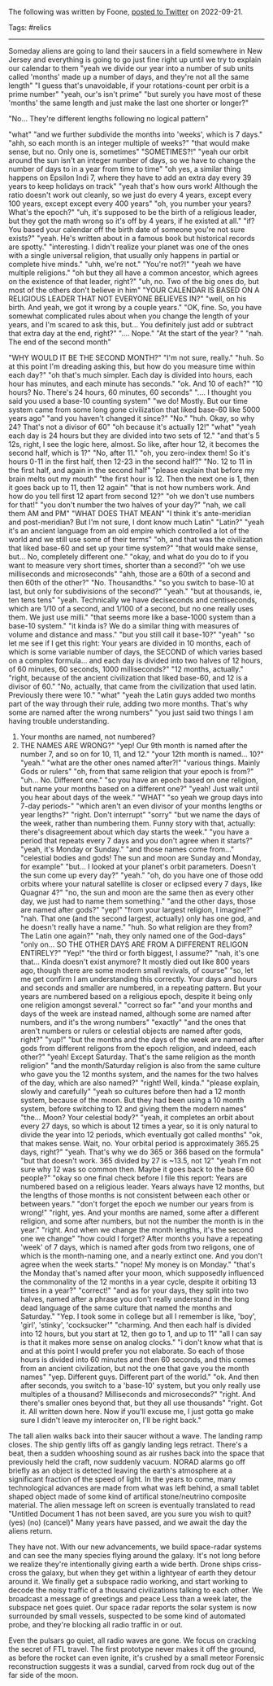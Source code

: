 The following was written by Foone, [posted to Twitter](https://news.ycombinator.com/item?id=32096553) on 2022-09-21.

Tags: #relics

---

Someday aliens are going to land their saucers in a field somewhere in New Jersey and everything is going to go just fine right up until we try to explain our calendar to them
"yeah we divide our year into a number of sub units called 'months' made up a number of days, and they're not all the same length"
"I guess that's unavoidable, if your rotations-count per orbit is a prime number"
"yeah, our's isn't prime"
"but surely you have most of these 'months' the same length and just make the last one shorter or longer?"

"No... They're different lengths following no logical pattern"

"what"
"and we further subdivide the months into 'weeks', which is 7 days."
"ahh, so each month is an integer multiple of weeks?"
"that would make sense, but no. Only one is, sometimes"
"SOMETIMES?!"
"yeah our orbit around the sun isn't an integer number of days, so we have to change the number of days to in a year from time to time"
"oh yes, a similar thing happens on Epsilon Indi 7, where they have to add an extra day every 39 years to keep holidays on track"
"yeah that's how ours work! Although the ratio doesn't work out cleanly, so we just do every 4 years, except every 100 years, except except every 400 years"
"oh, you number your years? What's the epoch?"
"uh, it's supposed to be the birth of a religious leader, but they got the math wrong so it's off by 4 years, if he existed at all."
"if? You based your calendar off the birth date of someone you're not sure exists?"
"yeah. He's written about in a famous book but historical records are spotty."
"interesting. I didn't realize your planet was one of the ones with a single universal religion, that usually only happens in partial or complete hive minds."
"uhh, we're not."
"You're not?!"
"yeah we have multiple religions."
"oh but they all have a common ancestor, which agrees on the existence of that leader, right?"
"uh, no. Two of the big ones do, but most of the others don't believe in him"
"YOUR CALENDAR IS BASED ON A RELIGIOUS LEADER THAT NOT EVERYONE BELIEVES IN?"
"well, on his birth. And yeah, we got it wrong by a couple years."
"OK, fine. So, you have somewhat complicated rules about when you change the length of your years, and I'm scared to ask this, but... You definitely just add or subtract that extra day at the end, right?"
".... Nope."
"At the start of the year? "
"nah. The end of the second month"

"WHY WOULD IT BE THE SECOND MONTH?"
"I'm not sure, really."
"huh. So at this point I'm dreading asking this, but how do you measure time within each day?"
"oh that's much simpler. Each day is divided into hours, each hour has minutes, and each minute has seconds."
"ok. And 10 of each?"
"10 hours? No. There's 24 hours, 60 minutes, 60 seconds"
".... I thought you said you used a base-10 counting system"
"we do! Mostly. But our time system came from some long gone civilization that liked base-60 like 5000 years ago"
"and you haven't changed it since?"
"No."
"huh. Okay, so why 24? That's not a divisor of 60"
"oh because it's actually 12!"
"what"
"yeah each day is 24 hours but they are divided into two sets of 12."
"and that's 5 12s, right, I see the logic here, almost. So like, after hour 12, it becomes the second half, which is 1?"
"No, after 11."
"oh, you zero-index them! So it's hours 0-11 in the first half, then 12-23 in the second half?"
"No. 12 to 11 in the first half, and again in the second half"
"please explain that before my brain melts out my mouth"
"the first hour is 12. Then the next one is 1, then it goes back up to 11, then 12 again"
"that is not how numbers work. And how do you tell first 12 apart from second 12?"
"oh we don't use numbers for that!"
"you don't number the two halves of your day?"
"nah, we call them AM and PM"
"WHAT DOES THAT MEAN"
"I think it's ante-meridian and post-meridian? But I'm not sure, I dont know much Latin"
"Latin?"
"yeah it's an ancient language from an old empire which controlled a lot of the world and we still use some of their terms"
"oh, and that was the civilization that liked base-60 and set up your time system?"
"that would make sense, but... No, completely different one."
"okay, and what do you do to if you want to measure very short times, shorter than a second?"
"oh we use milliseconds and microseconds"
"ahh, those are a 60th of a second and then 60th of the other?"
"No. Thousandths."
"so you switch to base-10 at last, but only for subdivisions of the second?"
"yeah."
"but at thousands, ie, ten tens tens"
"yeah. Technically we have deciseconds and centiseconds, which are 1/10 of a second, and 1/100 of a second, but no one really uses them. We just use milli."
"that seems more like a base-1000 system than a base-10 system."
"it kinda is? We do a similar thing with measures of volume and distance and mass."
"but you still call it base-10?"
"yeah"
"so let me see if I get this right:
Your years are divided in 10 months, each of which is some variable number of days, the SECOND of which varies based on a complex formula...
and each day is divided into two halves of 12 hours, of 60 minutes, 60 seconds, 1000 milliseconds?"
"12 months, actually."
"right, because of the ancient civilization that liked base-60, and 12 is a divisor of 60."
"No, actually, that came from the civilization that used latin. Previously there were 10."
"what"
"yeah the Latin guys added two months part of the way through their rule, adding two more months. That's why some are named after the wrong numbers"
"you just said two things I am having trouble understanding.
1. Your months are named, not numbered?
2. THE NAMES ARE WRONG?"
"yep! Our 9th month is named after the number 7, and so on for 10, 11, and 12."
"your 12th month is named... 10?"
"yeah."
"what are the other ones named after?!"
"various things. Mainly Gods or rulers"
"oh, from that same religion that your epoch is from?"
"uh... No. Different one."
"so you have an epoch based on one religion, but name your months based on a different one?"
"yeah! Just wait until you hear about days of the week."
"WHAT"
"so yeah we group days into 7-day periods-"
"which aren't an even divisor of your months lengths or year lengths?"
"right. Don't interrupt"
"sorry"
"but we name the days of the week, rather than numbering them. Funny story with that, actually: there's disagreement about which day starts the week."
"you have a period that repeats every 7 days and you don't agree when it starts?"
"yeah, it's Monday or Sunday."
"and those names come from..."
"celestial bodies and gods! The sun and moon are Sunday and Monday, for example"
"but... I looked at your planet's orbit parameters. Doesn't the sun come up every day?"
"yeah."
"oh, do you have one of those odd orbits where your natural satellite is closer or eclipsed every 7 days, like Quagnar 4?"
"no, the sun and moon are the same then as every other day, we just had to name them something."
"and the other days, those are named after gods?"
"yep!"
"from your largest religion, I imagine?"
"nah. That one (and the second largest, actually) only has one god, and he doesn't really have a name."
"huh. So what religion are they from? The Latin one again?"
"nah, they only named one of the God-days"
"only on... SO THE OTHER DAYS ARE FROM A DIFFERENT RELIGON ENTIRELY?"
"Yep!"
"the third or forth biggest, I assume?"
"nah, it's one that... Kinda doesn't exist anymore? It mostly died out like 800 years ago, though there are some modern small revivals, of course"
"so, let me get confirm I am understanding this correctly.
Your days and hours and seconds and smaller are numbered, in a repeating pattern. But your years are numbered based on a religious epoch, despite it being only one religion amongst several."
"correct so far"
"and your months and days of the week are instead named, although some are named after numbers, and it's the wrong numbers"
"exactly"
"and the ones that aren't numbers or rulers or celestial objects are named after gods, right?"
"yup!"
"but the months and the days of the week are named after gods from different religons from the epoch religion, and indeed, each other?"
"yeah! Except Saturday. That's the same religion as the month religion"
"and the month/Saturday religion is also from the same culture who gave you the 12 months system, and the names for the two halves of the day, which are also named?"
"right! Well, kinda."
"please explain, slowly and carefully"
"yeah so cultures before then had a 12 month system, because of the moon. But they had been using a 10 month system, before switching to 12 and giving them the modern names"
"the... Moon? Your celestial body?"
"yeah, it completes an orbit about every 27 days, so which is about 12 times a year, so it is only natural to divide the year into 12 periods, which eventually got called months"
"ok, that makes sense. Wait, no. Your orbital period is approximately 365.25 days, right?"
"yeah. That's why we do 365 or 366 based on the formula"
"but that doesn't work. 365 divided by 27 is ~13.5, not 12"
"yeah I'm not sure why 12 was so common then. Maybe it goes back to the base 60 people?"
"okay so one final check before I file this report:
Years are numbered based on a religious leader. Years always have 12 months, but the lengths of those months is not consistent between each other or between years."
"don't forget the epoch we number our years from is wrong!"
"right, yes. And your months are named, some after a different religion, and some after numbers, but not the number the month is in the year."
"right. And when we change the month lengths, it's the second one we change"
"how could I forget?
After months you have a repeating 'week' of 7 days, which is named after gods from two religons, one of which is the month-naming one, and a nearly extinct one. And you don't agree when the week starts."
"nope! My money is on Monday."
"that's the Monday that's named after your moon, which supposedly influenced the commonality of the 12 months in a year cycle, despite it orbiting 13 times in a year?"
"correct!"
"and as for your days, they split into two halves, named after a phrase you don't really understand in the long dead language of the same culture that named the months and Saturday."
"Yep. I took some in college but all I remember is like, 'boy', 'girl', 'stinky', 'cocksucker'"
"charming. And then each half is divided into 12 hours, but you start at 12, then go to 1, and up to 11"
"all I can say is that it makes more sense on analog clocks."
"i don't know what that is and at this point I would prefer you not elaborate.
So each of those hours is divided into 60 minutes and then 60 seconds, and this comes from an ancient civilization, but not the one that gave you the month names"
"yep. Different guys. Different part of the world."
"ok. And then after seconds, you switch to a 'base-10' system, but you only really use multiples of a thousand? Milliseconds and microseconds?"
"right. And there's smaller ones beyond that, but they all use thousands"
"right. Got it. All written down here. Now if you'll excuse me, I just gotta go make sure I didn't leave my interociter on, I'll be right back."

The tall alien walks back into their saucer without a wave. The landing ramp closes.
The ship gently lifts off as gangly landing legs retract. There's a beat, then a sudden whooshing sound as air rushes back into the space that previously held the craft, now suddenly vacuum.
NORAD alarms go off briefly as an object is detected leaving the earth's atmosphere at a significant fraction of the speed of light.
In the years to come, many technological advances are made from what was left behind, a small tablet shaped object made of some kind of artifical stone/neutrino composite material.
The alien message left on screen is eventually translated to read "Untitled Document 1 has not been saved, are you sure you wish to quit? (yes) (no) (cancel)"
Many years have passed, and we await the day the aliens return.

They have not.
With our new advancements, we build space-radar systems and can see the many species flying around the galaxy. It's not long before we realize they're intentionally giving earth a wide berth.
Drone ships criss-cross the galaxy, but when they get within a lightyear of earth they detour around it.
We finally get a subspace radio working, and start working to decode the noisy traffic of a thousand civilizations talking to each other.
We broadcast a message of greetings and peace
Less than a week later, the subspace net goes quiet. Our space radar reports the solar system is now surrounded by small vessels, suspected to be some kind of automated probe, and they're blocking all radio traffic in or out.

Even the pulsars go quiet, all radio waves are gone.
We focus on cracking the secret of FTL travel. The first prototype never makes it off the ground, as before the rocket can even ignite, it's crushed by a small meteor
Forensic reconstruction suggests it was a sundial, carved from rock dug out of the far side of the moon.

